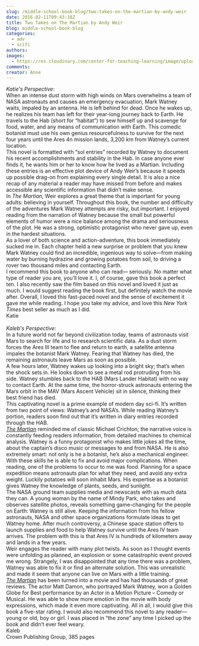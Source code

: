 ```yaml
---
slug: /middle-school-book-blog/two-takes-on-the-martian-by-andy-weir
date: 2016-02-11T09:43:18Z
title: Two Takes on The Martian by Andy Weir
blog: middle-school-book-blog
categories:
  - adv
  - scifi
authors:
images:
  - https://res.cloudinary.com/center-for-teaching-learning/image/upload/v1659659150/The-Martian-183x300.jpg.jpg
comments:
creator: Anne
---
```


<em> Katie's Perspective:</em><br />When an intense dust storm with high winds on Mars overwhelms a team of NASA astronauts and causes an emergency evacuation, Mark Watney waits, impaled by an antenna. He is left behind for dead. Once he wakes up, he realizes his team has left for their year-long journey back to Earth. He travels to the Hab (short for “habitat”) to sew himself up and scavenge for food, water, and any means of communication with Earth. This comedic botanist must use his own genius resourcefulness to survive for the next four years until the Ares 4n mission lands, 3,200 km from Watney’s current location.<br />This novel is formatted with “sol entries” recorded by Watney to document his recent accomplishments and stability in the Hab. In case anyone ever finds it, he wants him or her to know how he lived as a Martian. Including these entries is an effective plot device of Andy Weir’s because it speeds up possible drag-on from explaining every single detail. It is also a nice recap of any material a reader may have missed from before and makes accessible any scientific information that didn’t make sense.<br />In <em>The Martian, </em>Weir explores a great theme that is important for young adults: believing in yourself. Throughout this book, the number and difficulty of the adventures Mark Watney attempts are risky, but important. I enjoyed reading from the narration of Watney because the small but powerful elements of humor were a nice balance among the drama and seriousness of the plot. He was a strong, optimistic protagonist who never gave up, even in the hardest situations.<br />As a lover of both science and action-adventure, this book immediately sucked me in. Each chapter held a new surprise or problem that you knew Mark Watney could find an incredible, ingenious way to solve—from making water by burning hydrazine and growing potatoes from soil, to driving a rover two thousand miles and contacting Earth.<br />I recommend this book to anyone who can read— seriously. No matter what type of reader you are, you’ll love it. I, of course, gave this book a perfect ten. I also recently saw the film based on this novel and loved it just as much. I would suggest reading the book first, but definitely watch the movie after. Overall, I loved this fast-paced novel and the sense of excitement it gave me while reading. I hope you take my advice, and love this <em>New York Times</em> best seller as much as I did.<br />Katie<br /> <br /><em>Kaleb's Perspective:</em><br />In a future world not far beyond civilization today, teams of astronauts visit Mars to search for life and to research scientific data. As a dust storm forces the Ares III team to flee and return to earth, a satellite antenna impales the botanist Mark Watney. Fearing that Watney has died, the remaining astronauts leave Mars as soon as possible.<br />A few hours later, Watney wakes up looking into a bright sky; that’s when the shock sets in. He looks down to see a metal rod protruding from his side. Watney stumbles back to the HAB (Mars Lander Habitat) with no way to contact Earth. At the same time, the horror-struck astronauts entering the Mars orbit in the MAV (Mars Ascent Vehicle) sit in silence, thinking their best friend has died.<br />This captivating novel is a prime example of modern day sci-fi. It’s written from two point of views: Watney’s and NASA’s. While reading Watney’s portion, readers soon find out that it’s written in diary entries recorded through the HAB.<br /><em><u>The Martian</u> </em>reminded me of classic Michael Crichton; the narrative voice is constantly feeding readers information, from detailed machines to chemical analysis. Watney is a funny protagonist who makes little jokes all the time, about the captain’s disco music or messages to and from NASA. He is also extremely smart: not only is he a botanist, he’s also a mechanical engineer. With these skills he is able to fix and avoid major complications. When reading, one of the problems to occur to me was food. Planning for a space expedition means astronauts plan for what they need, and avoid any extra weight. Luckily potatoes will soon inhabit Mars. His expertise as a botanist gives Watney the knowledge of plants, seeds, and sunlight.<br />The NASA ground team supplies media and newscasts with as much data they can. A young woman by the name of Mindy Park, who takes and observes satellite photos, reveals something game-changing for the people on Earth: Watney is still alive. Keeping the information from his fellow astronauts, NASA and other space organizations formulate ideas to get Watney home. After much controversy, a Chinese space station offers to launch supplies and food to help Watney survive until the Ares IV team arrives. The problem with this is that Ares IV is hundreds of kilometers away and lands in a few years.<br />Weir engages the reader with many plot twists. As soon as I thought events were unfolding as planned, an explosion or some catastrophic event proved me wrong. Strangely, I was disappointed that any time there was a problem, Watney was able to fix it or find an alternate solution. This was unrealistic and made it seem that anyone can live on Mars with a little training.<br /><em><u>The Martian</u></em> has been turned into a movie and has had thousands of great reviews. The actor Matt Damon, who portrayed Mark Watney, won a Golden Globe for Best performance by an Actor in a Motion Picture – Comedy or Musical. He was able to show more emotion in the movie with body expressions, which made it even more captivating. All in all, I would give this book a five-star rating. I would also recommend this novel to any reader—young or old, boy or girl. I was placed in “the zone” any time I picked up the book and didn’t ever feel weary.<br />Kaleb<br />Crown Publishing Group, 385 pages
